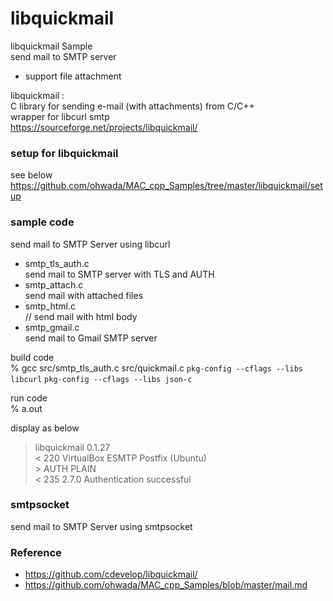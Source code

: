 libquickmail
===============

libquickmail Sample <br/>
send mail to SMTP server <br/>
- support file attachment <br/>


libquickmail : <br/>
C library for sending e-mail (with attachments) from C/C++ <br/>
wrapper for libcurl smtp <br/>
https://sourceforge.net/projects/libquickmail/ <br/>


### setup for libquickmail 
see below <br/>
https://github.com/ohwada/MAC_cpp_Samples/tree/master/libquickmail/setup <br/>


### sample code
send mail to SMTP Server using libcurl <br/>
- smtp_tls_auth.c <br/>
send mail to SMTP server with TLS and AUTH <br/>
- smtp_attach.c <br/>
send mail with attached files <br/>
- smtp_html.c <br/>
// send mail with html body <br/>
- smtp_gmail.c <br/>
send mail to Gmail SMTP server <br/>


build code <br/>
% gcc src/smtp_tls_auth.c src/quickmail.c `pkg-config --cflags --libs libcurl` `pkg-config --cflags --libs json-c` <br/>  

run code <br/>
% a.out

display as below <br/>
> libquickmail 0.1.27 <br/>
> < 220 VirtualBox ESMTP Postfix (Ubuntu) <br/>
> \> AUTH PLAIN <br/>
> < 235 2.7.0 Authentication successful <br/>

### smtpsocket
send mail to SMTP Server using smtpsocket <br/>


### Reference <br/>
- https://github.com/cdevelop/libquickmail/
- https://github.com/ohwada/MAC_cpp_Samples/blob/master/mail.md

